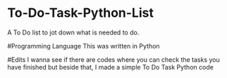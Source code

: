 # To-Do-Task-Python-List
A To Do list to jot down what is needed to do.

#Programming Language
This was written in Python

#Edits
I wanna see if there are codes where you can check the tasks you have finished but beside that, I made a simple To Do Task Python code
